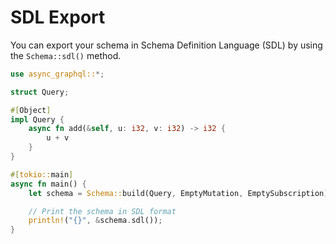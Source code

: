 # SDL Export

You can export your schema in Schema Definition Language (SDL) by using the `Schema::sdl()` method.

```rust
use async_graphql::*;

struct Query;

#[Object]
impl Query {
    async fn add(&self, u: i32, v: i32) -> i32 {
        u + v
    }
}

#[tokio::main]
async fn main() {
    let schema = Schema::build(Query, EmptyMutation, EmptySubscription).finish();

    // Print the schema in SDL format
    println!("{}", &schema.sdl());
}
```
